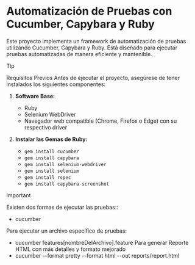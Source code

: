 # Automatización de Pruebas con Cucumber, Capybara y Ruby

Este proyecto implementa un framework de automatización de pruebas utilizando Cucumber, Capybara y Ruby. Está diseñado para ejecutar pruebas automatizadas de manera eficiente y mantenible.

> [!TIP] 
> Requisitos Previos 
> Antes de ejecutar el proyecto, asegúrese de tener instalados los siguientes componentes:
>
> 1. **Software Base:**
>
>    - Ruby
>    - Selenium WebDriver
>    - Navegador web compatible (Chrome, Firefox o Edge) con su respectivo driver
>
> 2. **Instalar las Gemas de Ruby:**
>    - `gem install cucumber`
>    - `gem install capybara`
>    - `gem install selenium-webdriver`
>    - `gem install selenium`
>    - `gem install rspec`
>    - `gem install capybara-screenshot`

> [!IMPORTANT]
> Existen dos formas de ejecutar las pruebas::
>
> - cucumber
>
> Para ejecutar un archivo específico de pruebas:
>
> - cucumber features\[nombreDelArchivo].feature
> Para generar Reporte HTML con más detalles y formato mejorado
> - cucumber --format pretty --format html --out reports/report.html